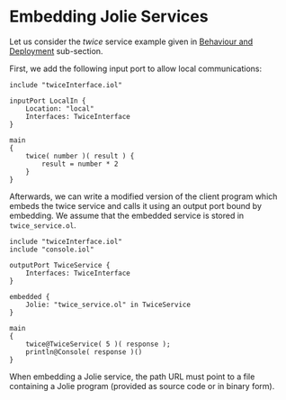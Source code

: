 # Embedding Jolie Services

Let us consider the _twice_ service example given in [Behaviour and Deployment](https://github.com/jolielang/docs/tree/de0bcc5b82206ed6be6cb78fa10f6068bbe5881c/documentation/getting_started/behavior_and_deployment.html) sub-section.

First, we add the following input port to allow local communications:

```text
include "twiceInterface.iol"

inputPort LocalIn {
    Location: "local"
    Interfaces: TwiceInterface
}

main
{
    twice( number )( result ) {
        result = number * 2
    }
}
```

Afterwards, we can write a modified version of the client program which embeds the twice service and calls it using an output port bound by embedding. We assume that the embedded service is stored in `twice_service.ol`.

```text
include "twiceInterface.iol"
include "console.iol"

outputPort TwiceService {
    Interfaces: TwiceInterface
}

embedded {
    Jolie: "twice_service.ol" in TwiceService
}

main
{
    twice@TwiceService( 5 )( response );
    println@Console( response )()
}
```

When embedding a Jolie service, the path URL must point to a file containing a Jolie program \(provided as source code or in binary form\).

